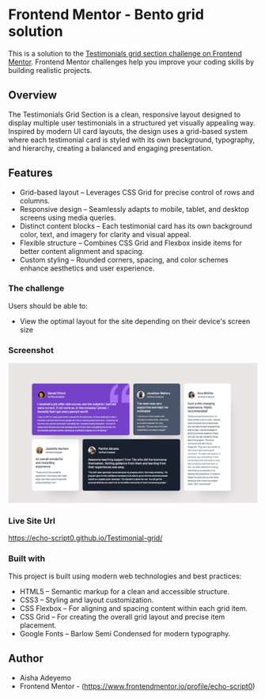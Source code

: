 # Frontend Mentor - Bento grid solution

This is a solution to the [Testimonials grid section challenge on Frontend Mentor](https://www.frontendmentor.io/challenges/testimonials-grid-section-Nnw6J7Un7). Frontend Mentor challenges help you improve your coding skills by building realistic projects. 


## Overview
The Testimonials Grid Section is a clean, responsive layout designed to display multiple user testimonials in a structured yet visually appealing way. Inspired by modern UI card layouts, the design uses a grid-based system where each testimonial card is styled with its own background, typography, and hierarchy, creating a balanced and engaging presentation.

## Features
- Grid-based layout – Leverages CSS Grid for precise control of rows and columns.
- Responsive design – Seamlessly adapts to mobile, tablet, and desktop screens using media queries.
- Distinct content blocks – Each testimonial card has its own background color, text, and imagery for clarity and visual appeal.
- Flexible structure – Combines CSS Grid and Flexbox inside items for better content alignment and spacing.
- Custom styling – Rounded corners, spacing, and color schemes enhance aesthetics and user experience.

### The challenge
Users should be able to:
- View the optimal layout for the site depending on their device's screen size


### Screenshot
![Preview](image.png)

### Live Site Url
https://echo-script0.github.io/Testimonial-grid/



### Built with
This project is built using modern web technologies and best practices:
- HTML5 – Semantic markup for a clean and accessible structure.
- CSS3 – Styling and layout customization.
- CSS Flexbox – For aligning and spacing content within each grid item.
- CSS Grid – For creating the overall grid layout and precise item placement.
- Google Fonts – Barlow Semi Condensed for modern typography.
 

## Author
- Aisha Adeyemo
- Frontend Mentor - (https://www.frontendmentor.io/profile/echo-script0)


